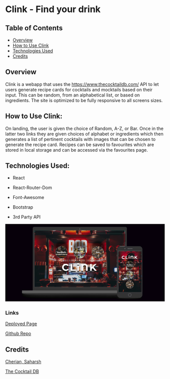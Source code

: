 #  Clink - Find your drink

## Table of Contents

- [Overview](#overview)
- [How to Use Clink](#how-to-use-clink)
- [Technologies Used](#technologies-used)
- [Credits](#credits)

## Overview

Clink is a webapp that uses the https://www.thecocktaildb.com/ API to let users generate recipe cards for cocktails and mocktails based on their input. This can be random, from an alphabetical list, or based on ingredients. The site is optimized to be fully responsive to all screens sizes.

## How to Use Clink:

On landing, the user is given the choice of Random, A-Z, or Bar. Once in the latter two links they are given choices of alphabet or ingredients which then generates a list of pertinent cocktails with images that can be chosen to generate the recipe card. Recipes can be saved to favourites which are stored in local storage and can be accessed via the favourites page.

## Technologies Used:

- React
- React-Router-Dom

- Font-Awesome
- Bootstrap
- 3rd Party API


![Screenshot of full working page](./src/assets/images/site-screenshot.jpg "Clink Screenshot")

### Links

 [Deployed Page](https://clink.herokuapp.com/)

 [Github Repo](https://github.com/sashdc/clink)

 ## Credits

[Cherian, Saharsh](https://github.com/sashdc)

[The Cocktail DB](https://www.thecocktaildb.com/)




